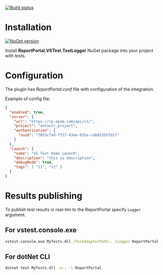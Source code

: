 [![Build status](https://ci.appveyor.com/api/projects/status/0bgatrnrtl1r1prm/branch/master?svg=true)](https://ci.appveyor.com/project/nvborisenko/agent-net-vstest/branch/master)

# Installation
[![NuGet version](https://badge.fury.io/nu/ReportPortal.VSTest.TestLogger.svg)](https://badge.fury.io/nu/ReportPortal.VSTest.TestLogger)

Install **ReportPortal.VSTest.TestLogger** NuGet package into your project with tests.

# Configuration
The plugin has *ReportPortal.conf* file with configuration of the integration.

Example of config file:
```json
{
  "enabled": true,
  "server": {
    "url": "https://rp.epam.com/api/v1/",
    "project": "default_project",
    "authentication": {
      "uuid": "7853c7a9-7f27-43ea-835a-cab01355fd17"
    }
  },
  "launch": {
    "name": "VS Test Demo Launch",
    "description": "this is description",
    "debugMode": true,
    "tags": [ "t1", "t2" ]
  }
}
```
# Results publishing
To publish test results in real-tim to the ReportPortal specify `Logger` argument.

## For vstest.console.exe
```cmd
vstest.console.exe MyTests.dll /TestAdapterPath:. /Logger:ReportPortal
```
## For dotNet CLI
```cmd
dotnet test MyTests.dll -a:. -l:ReportPortal
```
